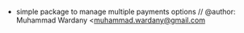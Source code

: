 - simple package to manage multiple payments options
  // @author: Muhammad Wardany <muhammad.wardany@gmail.com
